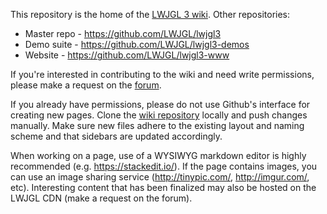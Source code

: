 This repository is the home of the [LWJGL 3 wiki](https://github.com/LWJGL/lwjgl3-wiki/wiki). Other repositories:

- Master repo - https://github.com/LWJGL/lwjgl3
- Demo suite - https://github.com/LWJGL/lwjgl3-demos
- Website - https://github.com/LWJGL/lwjgl3-www

If you're interested in contributing to the wiki and need write permissions, please make a request on the [forum](http://forum.lwjgl.org).

If you already have permissions, please do not use Github's interface for creating new pages. Clone the [wiki repository](https://github.com/LWJGL/lwjgl3-wiki.wiki.git) locally and push changes manually. Make sure new files adhere to the existing layout and naming scheme and that sidebars are updated accordingly.

When working on a page, use of a WYSIWYG markdown editor is highly recommended (e.g. https://stackedit.io/). If the page contains images, you can use an image sharing service (http://tinypic.com/, http://imgur.com/, etc). Interesting content that has been finalized may also be hosted on the LWJGL CDN (make a request on the forum).
